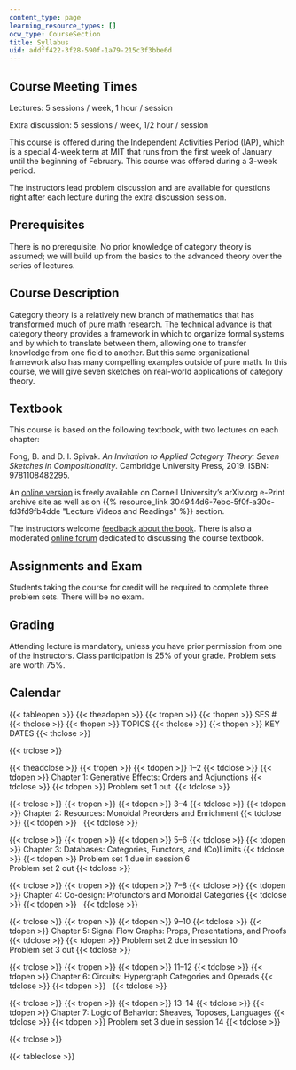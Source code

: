 ```yaml
---
content_type: page
learning_resource_types: []
ocw_type: CourseSection
title: Syllabus
uid: addff422-3f28-590f-1a79-215c3f3bbe6d
---
```


Course Meeting Times
--------------------

Lectures: 5 sessions / week, 1 hour / session

Extra discussion: 5 sessions / week, 1/2 hour / session

This course is offered during the Independent Activities Period (IAP), which is a special 4-week term at MIT that runs from the first week of January until the beginning of February. This course was offered during a 3-week period.

The instructors lead problem discussion and are available for questions right after each lecture during the extra discussion session.

Prerequisites
-------------

There is no prerequisite. No prior knowledge of category theory is assumed; we will build up from the basics to the advanced theory over the series of lectures.

Course Description
------------------

Category theory is a relatively new branch of mathematics that has transformed much of pure math research. The technical advance is that category theory provides a framework in which to organize formal systems and by which to translate between them, allowing one to transfer knowledge from one field to another. But this same organizational framework also has many compelling examples outside of pure math. In this course, we will give seven sketches on real-world applications of category theory.

Textbook
--------

This course is based on the following textbook, with two lectures on each chapter:

Fong, B. and D. I. Spivak. _An Invitation to Applied Category Theory: Seven Sketches in Compositionality_. Cambridge University Press, 2019. ISBN: 9781108482295.

An [online version](https://arxiv.org/abs/1803.05316) is freely available on Cornell University’s arXiv.org e-Print archive site as well as on {{% resource_link 304944d6-7ebc-5f0f-a30c-fd3fd9fb4dde "Lecture Videos and Readings" %}} section.

The instructors welcome [feedback about the book](https://docs.google.com/document/d/160G9OFcP5DWT8Stn7TxdVx83DJnnf7d5GML0_FOD5Wg/edit). There is also a moderated [online forum](https://forum.azimuthproject.org/categories/applied-category-theory-course) dedicated to discussing the course textbook.

Assignments and Exam
--------------------

Students taking the course for credit will be required to complete three problem sets. There will be no exam.

Grading
-------

Attending lecture is mandatory, unless you have prior permission from one of the instructors. Class participation is 25% of your grade. Problem sets are worth 75%.

Calendar
--------

{{< tableopen >}}
{{< theadopen >}}
{{< tropen >}}
{{< thopen >}}
SES #
{{< thclose >}}
{{< thopen >}}
TOPICS
{{< thclose >}}
{{< thopen >}}
KEY DATES
{{< thclose >}}

{{< trclose >}}

{{< theadclose >}}
{{< tropen >}}
{{< tdopen >}}
1–2
{{< tdclose >}}
{{< tdopen >}}
Chapter 1: Generative Effects: Orders and Adjunctions
{{< tdclose >}}
{{< tdopen >}}
Problem set 1 out 
{{< tdclose >}}

{{< trclose >}}
{{< tropen >}}
{{< tdopen >}}
3–4
{{< tdclose >}}
{{< tdopen >}}
Chapter 2: Resources: Monoidal Preorders and Enrichment
{{< tdclose >}}
{{< tdopen >}}
 
{{< tdclose >}}

{{< trclose >}}
{{< tropen >}}
{{< tdopen >}}
5–6
{{< tdclose >}}
{{< tdopen >}}
Chapter 3: Databases: Categories, Functors, and (Co)Limits
{{< tdclose >}}
{{< tdopen >}}
Problem set 1 due in session 6  
Problem set 2 out
{{< tdclose >}}

{{< trclose >}}
{{< tropen >}}
{{< tdopen >}}
7–8
{{< tdclose >}}
{{< tdopen >}}
Chapter 4: Co-design: Profunctors and Monoidal Categories
{{< tdclose >}}
{{< tdopen >}}
 
{{< tdclose >}}

{{< trclose >}}
{{< tropen >}}
{{< tdopen >}}
9–10
{{< tdclose >}}
{{< tdopen >}}
Chapter 5: Signal Flow Graphs: Props, Presentations, and Proofs
{{< tdclose >}}
{{< tdopen >}}
Problem set 2 due in session 10  
Problem set 3 out
{{< tdclose >}}

{{< trclose >}}
{{< tropen >}}
{{< tdopen >}}
11–12
{{< tdclose >}}
{{< tdopen >}}
Chapter 6: Circuits: Hypergraph Categories and Operads
{{< tdclose >}}
{{< tdopen >}}
 
{{< tdclose >}}

{{< trclose >}}
{{< tropen >}}
{{< tdopen >}}
13–14
{{< tdclose >}}
{{< tdopen >}}
Chapter 7: Logic of Behavior: Sheaves, Toposes, Languages
{{< tdclose >}}
{{< tdopen >}}
Problem set 3 due in session 14
{{< tdclose >}}

{{< trclose >}}

{{< tableclose >}}